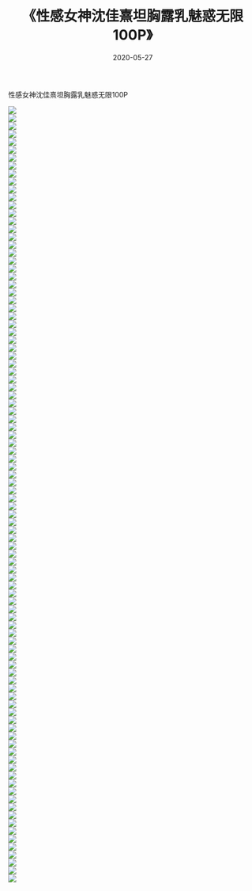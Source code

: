 ﻿---
layout: post
title:  《性感女神沈佳熹坦胸露乳魅惑无限100P》
date:   2020-05-27
img: http://pic.660000.xyz/1:/性感/2020/性感女神沈佳熹坦胸露乳魅惑无限100P/000.jpg
categories: [美女, 清纯, 唯美]
---

性感女神沈佳熹坦胸露乳魅惑无限100P

  ![](http://pic.660000.xyz/1:/性感/2020/性感女神沈佳熹坦胸露乳魅惑无限100P/001.jpg) <br> ![](http://pic.660000.xyz/1:/性感/2020/性感女神沈佳熹坦胸露乳魅惑无限100P/002.jpg) <br> ![](http://pic.660000.xyz/1:/性感/2020/性感女神沈佳熹坦胸露乳魅惑无限100P/003.jpg) <br> ![](http://pic.660000.xyz/1:/性感/2020/性感女神沈佳熹坦胸露乳魅惑无限100P/004.jpg) <br> ![](http://pic.660000.xyz/1:/性感/2020/性感女神沈佳熹坦胸露乳魅惑无限100P/005.jpg) <br> ![](http://pic.660000.xyz/1:/性感/2020/性感女神沈佳熹坦胸露乳魅惑无限100P/006.jpg) <br> ![](http://pic.660000.xyz/1:/性感/2020/性感女神沈佳熹坦胸露乳魅惑无限100P/007.jpg) <br> ![](http://pic.660000.xyz/1:/性感/2020/性感女神沈佳熹坦胸露乳魅惑无限100P/008.jpg) <br> ![](http://pic.660000.xyz/1:/性感/2020/性感女神沈佳熹坦胸露乳魅惑无限100P/009.jpg) <br> ![](http://pic.660000.xyz/1:/性感/2020/性感女神沈佳熹坦胸露乳魅惑无限100P/010.jpg) <br> ![](http://pic.660000.xyz/1:/性感/2020/性感女神沈佳熹坦胸露乳魅惑无限100P/011.jpg) <br> ![](http://pic.660000.xyz/1:/性感/2020/性感女神沈佳熹坦胸露乳魅惑无限100P/012.jpg) <br> ![](http://pic.660000.xyz/1:/性感/2020/性感女神沈佳熹坦胸露乳魅惑无限100P/013.jpg) <br> ![](http://pic.660000.xyz/1:/性感/2020/性感女神沈佳熹坦胸露乳魅惑无限100P/014.jpg) <br> ![](http://pic.660000.xyz/1:/性感/2020/性感女神沈佳熹坦胸露乳魅惑无限100P/015.jpg) <br> ![](http://pic.660000.xyz/1:/性感/2020/性感女神沈佳熹坦胸露乳魅惑无限100P/016.jpg) <br> ![](http://pic.660000.xyz/1:/性感/2020/性感女神沈佳熹坦胸露乳魅惑无限100P/017.jpg) <br> ![](http://pic.660000.xyz/1:/性感/2020/性感女神沈佳熹坦胸露乳魅惑无限100P/018.jpg) <br> ![](http://pic.660000.xyz/1:/性感/2020/性感女神沈佳熹坦胸露乳魅惑无限100P/019.jpg) <br> ![](http://pic.660000.xyz/1:/性感/2020/性感女神沈佳熹坦胸露乳魅惑无限100P/020.jpg) <br> ![](http://pic.660000.xyz/1:/性感/2020/性感女神沈佳熹坦胸露乳魅惑无限100P/021.jpg) <br> ![](http://pic.660000.xyz/1:/性感/2020/性感女神沈佳熹坦胸露乳魅惑无限100P/022.jpg) <br> ![](http://pic.660000.xyz/1:/性感/2020/性感女神沈佳熹坦胸露乳魅惑无限100P/023.jpg) <br> ![](http://pic.660000.xyz/1:/性感/2020/性感女神沈佳熹坦胸露乳魅惑无限100P/024.jpg) <br> ![](http://pic.660000.xyz/1:/性感/2020/性感女神沈佳熹坦胸露乳魅惑无限100P/025.jpg) <br> ![](http://pic.660000.xyz/1:/性感/2020/性感女神沈佳熹坦胸露乳魅惑无限100P/026.jpg) <br> ![](http://pic.660000.xyz/1:/性感/2020/性感女神沈佳熹坦胸露乳魅惑无限100P/027.jpg) <br> ![](http://pic.660000.xyz/1:/性感/2020/性感女神沈佳熹坦胸露乳魅惑无限100P/028.jpg) <br> ![](http://pic.660000.xyz/1:/性感/2020/性感女神沈佳熹坦胸露乳魅惑无限100P/029.jpg) <br> ![](http://pic.660000.xyz/1:/性感/2020/性感女神沈佳熹坦胸露乳魅惑无限100P/030.jpg) <br> ![](http://pic.660000.xyz/1:/性感/2020/性感女神沈佳熹坦胸露乳魅惑无限100P/031.jpg) <br> ![](http://pic.660000.xyz/1:/性感/2020/性感女神沈佳熹坦胸露乳魅惑无限100P/032.jpg) <br> ![](http://pic.660000.xyz/1:/性感/2020/性感女神沈佳熹坦胸露乳魅惑无限100P/033.jpg) <br> ![](http://pic.660000.xyz/1:/性感/2020/性感女神沈佳熹坦胸露乳魅惑无限100P/034.jpg) <br> ![](http://pic.660000.xyz/1:/性感/2020/性感女神沈佳熹坦胸露乳魅惑无限100P/035.jpg) <br> ![](http://pic.660000.xyz/1:/性感/2020/性感女神沈佳熹坦胸露乳魅惑无限100P/036.jpg) <br> ![](http://pic.660000.xyz/1:/性感/2020/性感女神沈佳熹坦胸露乳魅惑无限100P/037.jpg) <br> ![](http://pic.660000.xyz/1:/性感/2020/性感女神沈佳熹坦胸露乳魅惑无限100P/038.jpg) <br> ![](http://pic.660000.xyz/1:/性感/2020/性感女神沈佳熹坦胸露乳魅惑无限100P/039.jpg) <br> ![](http://pic.660000.xyz/1:/性感/2020/性感女神沈佳熹坦胸露乳魅惑无限100P/040.jpg) <br> ![](http://pic.660000.xyz/1:/性感/2020/性感女神沈佳熹坦胸露乳魅惑无限100P/041.jpg) <br> ![](http://pic.660000.xyz/1:/性感/2020/性感女神沈佳熹坦胸露乳魅惑无限100P/042.jpg) <br> ![](http://pic.660000.xyz/1:/性感/2020/性感女神沈佳熹坦胸露乳魅惑无限100P/043.jpg) <br> ![](http://pic.660000.xyz/1:/性感/2020/性感女神沈佳熹坦胸露乳魅惑无限100P/044.jpg) <br> ![](http://pic.660000.xyz/1:/性感/2020/性感女神沈佳熹坦胸露乳魅惑无限100P/045.jpg) <br> ![](http://pic.660000.xyz/1:/性感/2020/性感女神沈佳熹坦胸露乳魅惑无限100P/046.jpg) <br> ![](http://pic.660000.xyz/1:/性感/2020/性感女神沈佳熹坦胸露乳魅惑无限100P/047.jpg) <br> ![](http://pic.660000.xyz/1:/性感/2020/性感女神沈佳熹坦胸露乳魅惑无限100P/048.jpg) <br> ![](http://pic.660000.xyz/1:/性感/2020/性感女神沈佳熹坦胸露乳魅惑无限100P/049.jpg) <br> ![](http://pic.660000.xyz/1:/性感/2020/性感女神沈佳熹坦胸露乳魅惑无限100P/050.jpg) <br> ![](http://pic.660000.xyz/1:/性感/2020/性感女神沈佳熹坦胸露乳魅惑无限100P/051.jpg) <br> ![](http://pic.660000.xyz/1:/性感/2020/性感女神沈佳熹坦胸露乳魅惑无限100P/052.jpg) <br> ![](http://pic.660000.xyz/1:/性感/2020/性感女神沈佳熹坦胸露乳魅惑无限100P/053.jpg) <br> ![](http://pic.660000.xyz/1:/性感/2020/性感女神沈佳熹坦胸露乳魅惑无限100P/054.jpg) <br> ![](http://pic.660000.xyz/1:/性感/2020/性感女神沈佳熹坦胸露乳魅惑无限100P/055.jpg) <br> ![](http://pic.660000.xyz/1:/性感/2020/性感女神沈佳熹坦胸露乳魅惑无限100P/056.jpg) <br> ![](http://pic.660000.xyz/1:/性感/2020/性感女神沈佳熹坦胸露乳魅惑无限100P/057.jpg) <br> ![](http://pic.660000.xyz/1:/性感/2020/性感女神沈佳熹坦胸露乳魅惑无限100P/058.jpg) <br> ![](http://pic.660000.xyz/1:/性感/2020/性感女神沈佳熹坦胸露乳魅惑无限100P/059.jpg) <br> ![](http://pic.660000.xyz/1:/性感/2020/性感女神沈佳熹坦胸露乳魅惑无限100P/060.jpg) <br> ![](http://pic.660000.xyz/1:/性感/2020/性感女神沈佳熹坦胸露乳魅惑无限100P/061.jpg) <br> ![](http://pic.660000.xyz/1:/性感/2020/性感女神沈佳熹坦胸露乳魅惑无限100P/062.jpg) <br> ![](http://pic.660000.xyz/1:/性感/2020/性感女神沈佳熹坦胸露乳魅惑无限100P/063.jpg) <br> ![](http://pic.660000.xyz/1:/性感/2020/性感女神沈佳熹坦胸露乳魅惑无限100P/064.jpg) <br> ![](http://pic.660000.xyz/1:/性感/2020/性感女神沈佳熹坦胸露乳魅惑无限100P/065.jpg) <br> ![](http://pic.660000.xyz/1:/性感/2020/性感女神沈佳熹坦胸露乳魅惑无限100P/066.jpg) <br> ![](http://pic.660000.xyz/1:/性感/2020/性感女神沈佳熹坦胸露乳魅惑无限100P/067.jpg) <br> ![](http://pic.660000.xyz/1:/性感/2020/性感女神沈佳熹坦胸露乳魅惑无限100P/068.jpg) <br> ![](http://pic.660000.xyz/1:/性感/2020/性感女神沈佳熹坦胸露乳魅惑无限100P/069.jpg) <br> ![](http://pic.660000.xyz/1:/性感/2020/性感女神沈佳熹坦胸露乳魅惑无限100P/070.jpg) <br> ![](http://pic.660000.xyz/1:/性感/2020/性感女神沈佳熹坦胸露乳魅惑无限100P/071.jpg) <br> ![](http://pic.660000.xyz/1:/性感/2020/性感女神沈佳熹坦胸露乳魅惑无限100P/072.jpg) <br> ![](http://pic.660000.xyz/1:/性感/2020/性感女神沈佳熹坦胸露乳魅惑无限100P/073.jpg) <br> ![](http://pic.660000.xyz/1:/性感/2020/性感女神沈佳熹坦胸露乳魅惑无限100P/074.jpg) <br> ![](http://pic.660000.xyz/1:/性感/2020/性感女神沈佳熹坦胸露乳魅惑无限100P/075.jpg) <br> ![](http://pic.660000.xyz/1:/性感/2020/性感女神沈佳熹坦胸露乳魅惑无限100P/076.jpg) <br> ![](http://pic.660000.xyz/1:/性感/2020/性感女神沈佳熹坦胸露乳魅惑无限100P/077.jpg) <br> ![](http://pic.660000.xyz/1:/性感/2020/性感女神沈佳熹坦胸露乳魅惑无限100P/078.jpg) <br> ![](http://pic.660000.xyz/1:/性感/2020/性感女神沈佳熹坦胸露乳魅惑无限100P/079.jpg) <br> ![](http://pic.660000.xyz/1:/性感/2020/性感女神沈佳熹坦胸露乳魅惑无限100P/080.jpg) <br> ![](http://pic.660000.xyz/1:/性感/2020/性感女神沈佳熹坦胸露乳魅惑无限100P/081.jpg) <br> ![](http://pic.660000.xyz/1:/性感/2020/性感女神沈佳熹坦胸露乳魅惑无限100P/082.jpg) <br> ![](http://pic.660000.xyz/1:/性感/2020/性感女神沈佳熹坦胸露乳魅惑无限100P/083.jpg) <br> ![](http://pic.660000.xyz/1:/性感/2020/性感女神沈佳熹坦胸露乳魅惑无限100P/084.jpg) <br> ![](http://pic.660000.xyz/1:/性感/2020/性感女神沈佳熹坦胸露乳魅惑无限100P/085.jpg) <br> ![](http://pic.660000.xyz/1:/性感/2020/性感女神沈佳熹坦胸露乳魅惑无限100P/086.jpg) <br> ![](http://pic.660000.xyz/1:/性感/2020/性感女神沈佳熹坦胸露乳魅惑无限100P/087.jpg) <br> ![](http://pic.660000.xyz/1:/性感/2020/性感女神沈佳熹坦胸露乳魅惑无限100P/088.jpg) <br> ![](http://pic.660000.xyz/1:/性感/2020/性感女神沈佳熹坦胸露乳魅惑无限100P/089.jpg) <br> ![](http://pic.660000.xyz/1:/性感/2020/性感女神沈佳熹坦胸露乳魅惑无限100P/090.jpg) <br> ![](http://pic.660000.xyz/1:/性感/2020/性感女神沈佳熹坦胸露乳魅惑无限100P/091.jpg) <br> ![](http://pic.660000.xyz/1:/性感/2020/性感女神沈佳熹坦胸露乳魅惑无限100P/092.jpg) <br> ![](http://pic.660000.xyz/1:/性感/2020/性感女神沈佳熹坦胸露乳魅惑无限100P/093.jpg) <br> ![](http://pic.660000.xyz/1:/性感/2020/性感女神沈佳熹坦胸露乳魅惑无限100P/094.jpg) <br> ![](http://pic.660000.xyz/1:/性感/2020/性感女神沈佳熹坦胸露乳魅惑无限100P/095.jpg) <br> ![](http://pic.660000.xyz/1:/性感/2020/性感女神沈佳熹坦胸露乳魅惑无限100P/096.jpg) <br> ![](http://pic.660000.xyz/1:/性感/2020/性感女神沈佳熹坦胸露乳魅惑无限100P/097.jpg) <br> ![](http://pic.660000.xyz/1:/性感/2020/性感女神沈佳熹坦胸露乳魅惑无限100P/098.jpg) <br>